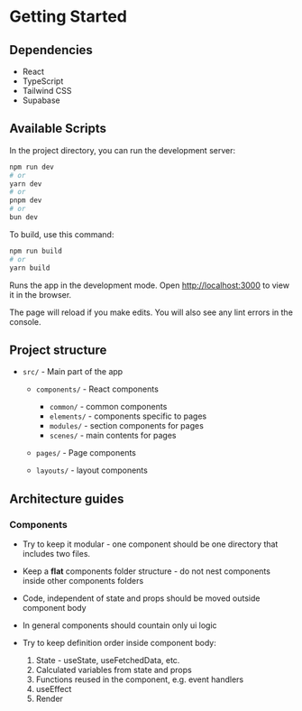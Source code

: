 # Getting Started

## Dependencies

- React
- TypeScript
- Tailwind CSS
- Supabase

## Available Scripts

In the project directory, you can run the development server:

```bash
npm run dev
# or
yarn dev
# or
pnpm dev
# or
bun dev
```

To build, use this command:

```bash
npm run build
# or
yarn build
```

Runs the app in the development mode.
Open [http://localhost:3000](http://localhost:3000) to view it in the browser.

The page will reload if you make edits.
You will also see any lint errors in the console.

## Project structure

- `src/` - Main part of the app

  - `components/` - React components

    - `common/` - common components
    - `elements/` - components specific to pages
    - `modules/` - section components for pages
    - `scenes/` - main contents for pages

  - `pages/` - Page components
  - `layouts/` - layout components

## Architecture guides

### Components

- Try to keep it modular - one component should be one directory that includes two files.

- Keep a **flat** components folder structure - do not nest components inside other components folders

- Code, independent of state and props should be moved outside component body

- In general components should countain only ui logic

- Try to keep definition order inside component body:
  1. State - useState, useFetchedData, etc.
  2. Calculated variables from state and props
  3. Functions reused in the component, e.g. event handlers
  4. useEffect
  5. Render
